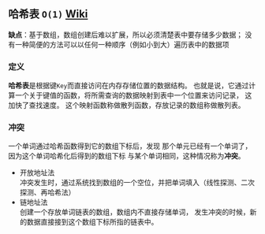 ## 哈希表 `O(1)` [Wiki](https://www.wikiwand.com/zh-hans/%E5%93%88%E5%B8%8C%E8%A1%A8)
**缺点**：基于数组，数组创建后难以扩展，所以必须清楚表中要存储多少数据；
没有一种简便的方法可以以任何一种顺序（例如小到大）遍历表中的数据项
### 定义
**哈希表**是根据键`Key`而直接访问在内存存储位置的数据结构。
也就是说，它通过计算一个关于键值的函数，将所需查询的数据映射到表中一个位置来访问记录，
这加快了查找速度。
这个映射函数称做散列函数，存放记录的数组称做散列表。
### 冲突
一个单词通过哈希函数得到它的数组下标后，发现
那个单元已经有一个单词了，因为这个单词哈希化后得到的数组下标
与某个单词相同，这种情况称为**冲突**。
- 开放地址法     
冲突发生时，通过系统找到数组的一个空位，并把单词填入（线性探测、二次探测、再哈希法）
- 链地址法      
创建一个存放单词链表的数组，数组内不直接存储单词，
发生冲突的时候，新的数据直接接到这个数组下标所指的链表中。

